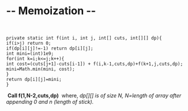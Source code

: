 # -- Memoization --
​
```
private static int f(int i, int j, int[] cuts, int[][] dp){
if(i>j) return 0;
if(dp[i][j]!=-1) return dp[i][j];
int mini=(int)1e9;
for(int k=i;k<=j;k++){
int cost=(cuts[j+1]-cuts[i-1]) + f(i,k-1,cuts,dp)+f(k+1,j,cuts,dp);
mini=Math.min(mini, cost);
}
return dp[i][j]=mini;
}
```
​
**Call f(1,N-2,cuts,dp)**
​
where, *dp[][] is of size N, N=length of array after appending 0 and n (length of stick).*
​
​
​
​
​
​
​
​
​
​
​
​
​
​